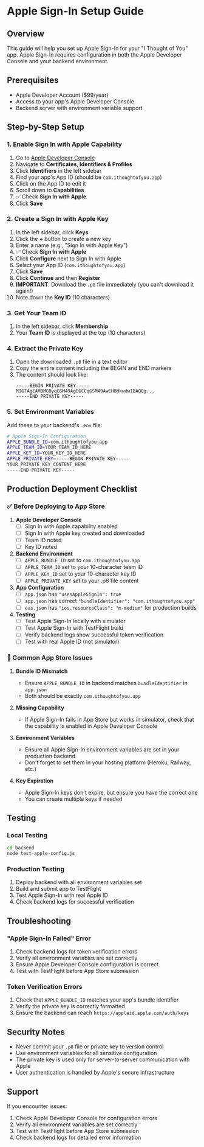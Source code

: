 # Apple Sign-In Setup Guide

## Overview
This guide will help you set up Apple Sign-In for your "I Thought of You" app. Apple Sign-In requires configuration in both the Apple Developer Console and your backend environment.

## Prerequisites
- Apple Developer Account ($99/year)
- Access to your app's Apple Developer Console
- Backend server with environment variable support

## Step-by-Step Setup

### 1. Enable Sign In with Apple Capability
1. Go to [Apple Developer Console](https://developer.apple.com/account/)
2. Navigate to **Certificates, Identifiers & Profiles**
3. Click **Identifiers** in the left sidebar
4. Find your app's App ID (should be `com.ithoughtofyou.app`)
5. Click on the App ID to edit it
6. Scroll down to **Capabilities**
7. ✅ Check **Sign In with Apple**
8. Click **Save**

### 2. Create a Sign In with Apple Key
1. In the left sidebar, click **Keys**
2. Click the **+** button to create a new key
3. Enter a name (e.g., "Sign In with Apple Key")
4. ✅ Check **Sign In with Apple**
5. Click **Configure** next to Sign In with Apple
6. Select your App ID (`com.ithoughtofyou.app`)
7. Click **Save**
8. Click **Continue** and then **Register**
9. **IMPORTANT**: Download the `.p8` file immediately (you can't download it again!)
10. Note down the **Key ID** (10 characters)

### 3. Get Your Team ID
1. In the left sidebar, click **Membership**
2. Your **Team ID** is displayed at the top (10 characters)

### 4. Extract the Private Key
1. Open the downloaded `.p8` file in a text editor
2. Copy the entire content including the BEGIN and END markers
3. The content should look like:
   ```
   -----BEGIN PRIVATE KEY-----
   MIGTAgEAMBMGByqGSM49AgEGCCqGSM49AwEHBHkwdwIBAQQg...
   -----END PRIVATE KEY-----
   ```

### 5. Set Environment Variables
Add these to your backend's `.env` file:

```bash
# Apple Sign-In Configuration
APPLE_BUNDLE_ID=com.ithoughtofyou.app
APPLE_TEAM_ID=YOUR_TEAM_ID_HERE
APPLE_KEY_ID=YOUR_KEY_ID_HERE
APPLE_PRIVATE_KEY=-----BEGIN PRIVATE KEY-----
YOUR_PRIVATE_KEY_CONTENT_HERE
-----END PRIVATE KEY-----
```

## Production Deployment Checklist

### ✅ Before Deploying to App Store

1. **Apple Developer Console**
   - [ ] Sign In with Apple capability enabled
   - [ ] Sign In with Apple key created and downloaded
   - [ ] Team ID noted
   - [ ] Key ID noted

2. **Backend Environment**
   - [ ] `APPLE_BUNDLE_ID` set to `com.ithoughtofyou.app`
   - [ ] `APPLE_TEAM_ID` set to your 10-character team ID
   - [ ] `APPLE_KEY_ID` set to your 10-character key ID
   - [ ] `APPLE_PRIVATE_KEY` set to your .p8 file content

3. **App Configuration**
   - [ ] `app.json` has `"usesAppleSignIn": true`
   - [ ] `app.json` has correct `"bundleIdentifier": "com.ithoughtofyou.app"`
   - [ ] `eas.json` has `"ios.resourceClass": "m-medium"` for production builds

4. **Testing**
   - [ ] Test Apple Sign-In locally with simulator
   - [ ] Test Apple Sign-In with TestFlight build
   - [ ] Verify backend logs show successful token verification
   - [ ] Test with real Apple ID (not simulator)

### 🚨 Common App Store Issues

1. **Bundle ID Mismatch**
   - Ensure `APPLE_BUNDLE_ID` in backend matches `bundleIdentifier` in `app.json`
   - Both should be exactly `com.ithoughtofyou.app`

2. **Missing Capability**
   - If Apple Sign-In fails in App Store but works in simulator, check that the capability is enabled in Apple Developer Console

3. **Environment Variables**
   - Ensure all Apple Sign-In environment variables are set in your production backend
   - Don't forget to set them in your hosting platform (Heroku, Railway, etc.)

4. **Key Expiration**
   - Apple Sign-In keys don't expire, but ensure you have the correct one
   - You can create multiple keys if needed

## Testing

### Local Testing
```bash
cd backend
node test-apple-config.js
```

### Production Testing
1. Deploy backend with all environment variables set
2. Build and submit app to TestFlight
3. Test Apple Sign-In with real Apple ID
4. Check backend logs for successful verification

## Troubleshooting

### "Apple Sign-In Failed" Error
1. Check backend logs for token verification errors
2. Verify all environment variables are set correctly
3. Ensure Apple Developer Console configuration is correct
4. Test with TestFlight before App Store submission

### Token Verification Errors
1. Check that `APPLE_BUNDLE_ID` matches your app's bundle identifier
2. Verify the private key is correctly formatted
3. Ensure the backend can reach `https://appleid.apple.com/auth/keys`

## Security Notes
- Never commit your `.p8` file or private key to version control
- Use environment variables for all sensitive configuration
- The private key is used only for server-to-server communication with Apple
- User authentication is handled by Apple's secure infrastructure

## Support
If you encounter issues:
1. Check Apple Developer Console for configuration errors
2. Verify all environment variables are set correctly
3. Test with TestFlight before App Store submission
4. Check backend logs for detailed error information
